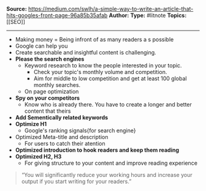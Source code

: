 ---
---
**Source:** https://medium.com/swlh/a-simple-way-to-write-an-article-that-hits-googles-front-page-96a85b35afab
**Author:**
**Type:** #litnote 
**Topics:** [[SEO]] 

----

- Making money = Being infront of as many readers a s possible
- Google can help you
- Create searchable and insightful content is challenging.
- **Please the search engines**
	- Keyword research to know the people interested in your topic.
		- Check your topic's monthly volume and competition. 
		- Aim for middle to low competition and get at least 100 global monthly searches.
	- On page optimization
- **Spy on your competitors**
	- Know who is already there. You have to create a longer and better content that theirs
- **Add Sementically related keywords**
- **Optimize H1**
	- Google's ranking signals{for search engine}
- Optimized Meta-title and description
	- For users to catch their atention
- **Optimized introduction to hook readers and keep them reading**
- **Optimized H2, H3**
	- For giving structure to your content and improve reading experience 

> “You will significantly reduce your working hours and increase your output if you start writing for your readers.” 